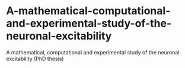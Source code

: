 # A-mathematical-computational-and-experimental-study-of-the-neuronal-excitability
A mathematical, computational and experimental study of the neuronal excitability (PhD thesis)
